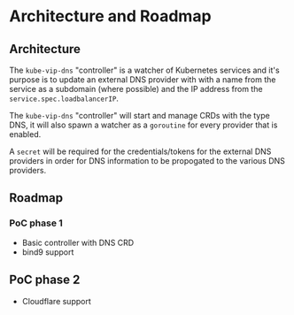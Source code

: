 # Architecture and Roadmap

## Architecture

The `kube-vip-dns` "controller" is a watcher of Kubernetes services and it's purpose is to update an external DNS provider with with a name from the service as a subdomain (where possible) and the IP address from the `service.spec.loadbalancerIP`. 

The `kube-vip-dns` "controller" will start and manage CRDs with the type DNS, it will also spawn a watcher as a `goroutine` for every provider that is enabled.

A `secret` will be required for the credentials/tokens for the external DNS providers in order for DNS information to be propogated to the various DNS providers.

## Roadmap

### PoC phase 1

- Basic controller with DNS CRD
- bind9 support

## PoC phase 2 

- Cloudflare support
